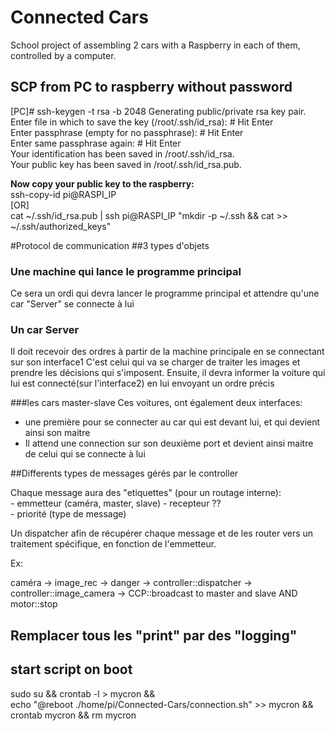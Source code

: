 # Connected Cars

School project of assembling 2 cars with a Raspberry in each of them, controlled by a computer.



## SCP from PC to raspberry without password
[PC]# ssh-keygen -t rsa -b 2048
Generating public/private rsa key pair.  
Enter file in which to save the key (/root/.ssh/id_rsa): # Hit Enter  
Enter passphrase (empty for no passphrase): # Hit Enter  
Enter same passphrase again: # Hit Enter  
Your identification has been saved in /root/.ssh/id_rsa.  
Your public key has been saved in /root/.ssh/id_rsa.pub.  

**Now copy your public key to the raspberry:**  
ssh-copy-id pi@RASPI_IP  
[OR]  
cat ~/.ssh/id_rsa.pub | ssh pi@RASPI_IP "mkdir -p ~/.ssh && cat >>  ~/.ssh/authorized_keys"

#Protocol de communication
##3 types d'objets

### Une machine qui lance le programme principal
Ce sera un ordi qui devra lancer le programme principal et attendre qu'une car "Server" se connecte à lui

### Un car Server
Il doit recevoir des ordres à partir de la machine principale en se connectant sur son interface1
C'est celui qui va se charger de traiter les images et prendre les décisions qui s'imposent. 
Ensuite, il devra informer la voiture qui lui est connecté(sur l'interface2) en lui envoyant un ordre précis

###les cars master-slave
Ces voitures, ont également deux interfaces:
- une première pour se connecter au car qui est devant lui, et qui devient ainsi son maitre
- Il attend une connection sur son deuxième port et devient ainsi maitre de celui qui se connecte à lui


##Differents types de messages gérés par le controller

Chaque message aura des "etiquettes" (pour un routage interne):  
    - emmetteur (caméra, master, slave)
    - recepteur ??  
    - priorité (type de message)
    
Un dispatcher afin de récupérer chaque message et de les router vers un traitement spécifique,
en fonction de l'emmetteur.

Ex:  

caméra -> image_rec -> danger -> controller::dispatcher -> controller::image_camera -> CCP::broadcast to master and slave AND motor::stop



## Remplacer tous les "print" par des "logging"


## start script on boot

sudo su && crontab -l > mycron && \
echo "@reboot ./home/pi/Connected-Cars/connection.sh" >> mycron && \
crontab mycron && rm mycron





